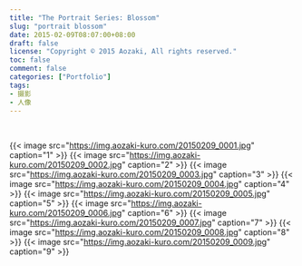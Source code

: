 ```yaml
---
title: "The Portrait Series: Blossom"
slug: "portrait blossom"
date: 2015-02-09T08:07:00+08:00
draft: false
license: "Copyright © 2015 Aozaki, All rights reserved."
toc: false
comment: false
categories: ["Portfolio"]
tags: 
- 摄影
- 人像
---
```


<br>

{{< image src="https://img.aozaki-kuro.com/20150209_0001.jpg" caption="1" >}}
{{< image src="https://img.aozaki-kuro.com/20150209_0002.jpg" caption="2" >}}
{{< image src="https://img.aozaki-kuro.com/20150209_0003.jpg" caption="3" >}}
{{< image src="https://img.aozaki-kuro.com/20150209_0004.jpg" caption="4" >}}
{{< image src="https://img.aozaki-kuro.com/20150209_0005.jpg" caption="5" >}}
{{< image src="https://img.aozaki-kuro.com/20150209_0006.jpg" caption="6" >}}
{{< image src="https://img.aozaki-kuro.com/20150209_0007.jpg" caption="7" >}}
{{< image src="https://img.aozaki-kuro.com/20150209_0008.jpg" caption="8" >}}
{{< image src="https://img.aozaki-kuro.com/20150209_0009.jpg" caption="9" >}}

<!--
    Nikon D800
    Nikon AF-S NIKKOR 28mm f/1.8G
    Nikon AF-S NIKKOR 85mm f/1.8G
-->
